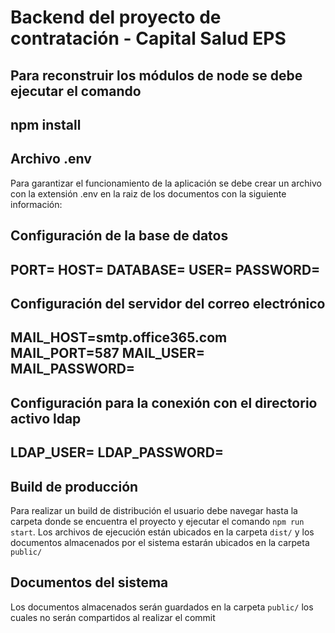 # Backend del proyecto de contratación - Capital Salud EPS

Para reconstruir los módulos de node se debe ejecutar el comando
---
npm install
---

## Archivo .env

Para garantizar el funcionamiento de la aplicación se debe crear un archivo con la extensión .env en la raiz de los documentos con la siguiente información:

Configuración de la base de datos
---
PORT=
HOST=
DATABASE=
USER=
PASSWORD=
---

Configuración del servidor del correo electrónico
---
MAIL_HOST=smtp.office365.com
MAIL_PORT=587
MAIL_USER=
MAIL_PASSWORD=
---

Configuración para la conexión con el directorio activo ldap
---
LDAP_USER=
LDAP_PASSWORD=
---

## Build de producción

Para realizar un build de distribución el usuario debe navegar hasta la carpeta donde se encuentra el proyecto y ejecutar el comando `npm run start`. Los archivos de ejecución están ubicados en la carpeta `dist/` y los documentos almacenados por el sistema estarán ubicados en la carpeta `public/`

## Documentos del sistema

Los documentos almacenados serán guardados en la carpeta `public/` los cuales no serán compartidos al realizar el commit